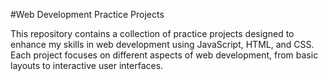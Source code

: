 #Web Development Practice Projects

This repository contains a collection of practice projects designed to enhance my skills in web development using JavaScript, HTML, and CSS. Each project focuses on different aspects of web development, from basic layouts to interactive user interfaces.
